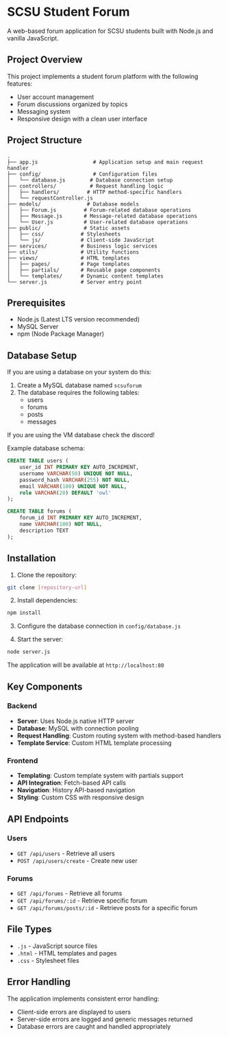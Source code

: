 # SCSU Student Forum

A web-based forum application for SCSU students built with Node.js and vanilla JavaScript.

## Project Overview

This project implements a student forum platform with the following features:
- User account management
- Forum discussions organized by topics
- Messaging system
- Responsive design with a clean user interface

## Project Structure

```
.
├── app.js                  # Application setup and main request handler
├── config/                 # Configuration files
│   └── database.js        # Database connection setup
├── controllers/           # Request handling logic
│   ├── handlers/         # HTTP method-specific handlers
│   └── requestController.js
├── models/               # Database models
│   ├── Forum.js         # Forum-related database operations
│   ├── Message.js       # Message-related database operations
│   └── User.js          # User-related database operations
├── public/              # Static assets
│   ├── css/            # Stylesheets
│   └── js/             # Client-side JavaScript
├── services/           # Business logic services
├── utils/              # Utility functions
├── views/              # HTML templates
│   ├── pages/          # Page templates
│   ├── partials/       # Reusable page components
│   └── templates/      # Dynamic content templates
└── server.js           # Server entry point
```

## Prerequisites

- Node.js (Latest LTS version recommended)
- MySQL Server
- npm (Node Package Manager)

## Database Setup

If you are using a database on your system do this:
1. Create a MySQL database named `scsuforum`
2. The database requires the following tables:
   - users
   - forums
   - posts
   - messages

If you are using the VM database check the discord!

Example database schema:
```sql
CREATE TABLE users (
    user_id INT PRIMARY KEY AUTO_INCREMENT,
    username VARCHAR(50) UNIQUE NOT NULL,
    password_hash VARCHAR(255) NOT NULL,
    email VARCHAR(100) UNIQUE NOT NULL,
    role VARCHAR(20) DEFAULT 'owl'
);

CREATE TABLE forums (
    forum_id INT PRIMARY KEY AUTO_INCREMENT,
    name VARCHAR(100) NOT NULL,
    description TEXT
);
```

## Installation

1. Clone the repository:
```bash
git clone [repository-url]
```

2. Install dependencies:
```bash
npm install
```

3. Configure the database connection in `config/database.js`

4. Start the server:
```bash
node server.js
```

The application will be available at `http://localhost:80`

## Key Components

### Backend

- **Server**: Uses Node.js native HTTP server
- **Database**: MySQL with connection pooling
- **Request Handling**: Custom routing system with method-based handlers
- **Template Service**: Custom HTML template processing

### Frontend

- **Templating**: Custom template system with partials support
- **API Integration**: Fetch-based API calls
- **Navigation**: History API-based navigation
- **Styling**: Custom CSS with responsive design

## API Endpoints

### Users
- `GET /api/users` - Retrieve all users
- `POST /api/users/create` - Create new user

### Forums
- `GET /api/forums` - Retrieve all forums
- `GET /api/forums/:id` - Retrieve specific forum
- `GET /api/forums/posts/:id` - Retrieve posts for a specific forum

## File Types

- `.js` - JavaScript source files
- `.html` - HTML templates and pages
- `.css` - Stylesheet files

## Error Handling

The application implements consistent error handling:
- Client-side errors are displayed to users
- Server-side errors are logged and generic messages returned
- Database errors are caught and handled appropriately
